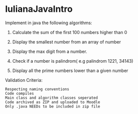 # IulianaJavaIntro

Implement in java the following algorithms:

1. Calculate the sum of the first 100 numbers higher than 0

2. Display the smallest number from an array of number

3. Display the max digit from a number.

4. Check if a number is palindrom( e.g palindrom 1221, 34143)

5. Display all the prime numbers lower than a given number


Validation Criteria:

    Respecting naming conventions 
    Code compiles
    Main class and algorithm classes seperated
    Code archived as ZIP and uploaded to Moodle
    Only .java NEEDs to be included in zip file
